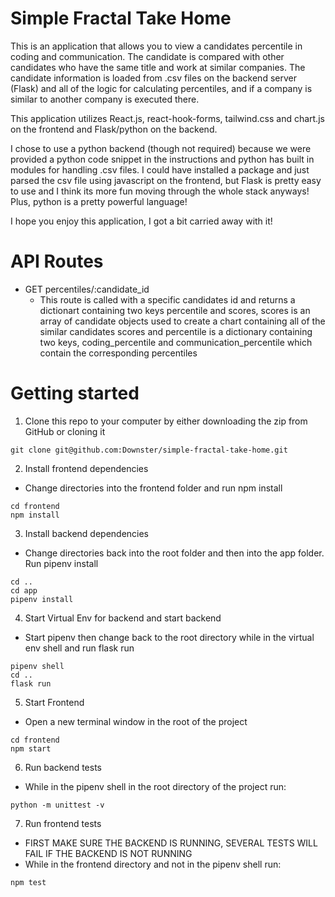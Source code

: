# Simple Fractal Take Home

This is an application that allows you to view a candidates percentile in coding and communication.
The candidate is compared with other candidates who have the same title and work at similar companies. The candidate information is loaded 
from .csv files on the backend server (Flask) and all of the logic for calculating percentiles, and if a company is similar to another company
is executed there.

This application utilizes React.js, react-hook-forms, tailwind.css and chart.js on the frontend and Flask/python on the backend. 

I chose to use a python backend (though not required) because we were provided a python code snippet in the instructions and python has built in modules for handling .csv files. I could have installed a package and just parsed the csv file using javascript on the frontend, but Flask is pretty easy to use and I think its more fun moving through the whole stack anyways! Plus, python is a pretty powerful language!

I hope you enjoy this application, I got a bit carried away with it!

# API Routes

* GET percentiles/:candidate_id
  * This route is called with a specific candidates id and returns a dictionart containing two keys percentile and scores, scores is an array of candidate objects used to create a chart containing all of the similar candidates scores and percentile is a dictionary containing two keys, coding_percentile and communication_percentile which contain the corresponding percentiles


# Getting started

1) Clone this repo to your computer by either downloading the zip from GitHub or cloning it
``` 
git clone git@github.com:Downster/simple-fractal-take-home.git 
```


2) Install frontend dependencies
* Change directories into the frontend folder and run npm install
``` 
cd frontend 
npm install
```
3) Install backend dependencies
* Change directories back into the root folder and then into the app folder. Run pipenv install
```
cd ..
cd app
pipenv install
```

4) Start Virtual Env for backend and start backend
* Start pipenv then change back to the root directory while in the virtual env shell and run flask run
```
pipenv shell
cd ..
flask run
```

5) Start Frontend
* Open a new terminal window in the root of the project
```
cd frontend
npm start
```

6) Run backend tests
* While in the pipenv shell in the root directory of the project run:
```
python -m unittest -v
```

7) Run frontend tests
* FIRST MAKE SURE THE BACKEND IS RUNNING, SEVERAL TESTS WILL FAIL IF THE BACKEND IS NOT RUNNING
* While in the frontend directory and not in the pipenv shell run:
```
npm test
```



